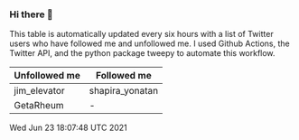### Hi there 👋

This table is automatically updated every six hours with a list of Twitter users who have followed me and unfollowed me. I used Github Actions, the Twitter API, and the python package tweepy to automate this workflow.

| Unfollowed me |  Followed me |
| --- | --- |
|jim_elevator|shapira_yonatan|
|GetaRheum|-|
Wed Jun 23 18:07:48 UTC 2021
